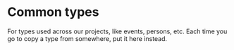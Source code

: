 # Common types

For types used across our projects, like events, persons, etc. Each time you go to copy a type from somewhere, put it here instead.